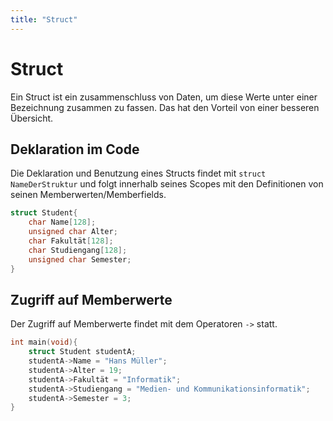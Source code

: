 ```yaml
---
title: "Struct"
---
```

# Struct
Ein Struct ist ein zusammenschluss von Daten, um diese Werte unter einer Bezeichnung zusammen zu fassen. Das hat den Vorteil von einer besseren Übersicht.
## Deklaration im Code
Die Deklaration und Benutzung eines Structs findet mit ``struct NameDerStruktur`` und folgt innerhalb seines Scopes mit den Definitionen von seinen Memberwerten/Memberfields.
```c
struct Student{
	char Name[128];
	unsigned char Alter;
	char Fakultät[128];
	char Studiengang[128];
	unsigned char Semester;
}
```
## Zugriff auf Memberwerte
Der Zugriff auf Memberwerte findet mit dem Operatoren ``->`` statt.
```c
int main(void){
	struct Student studentA;
	studentA->Name = "Hans Müller";
	studentA->Alter = 19;
	studentA->Fakultät = "Informatik";
	studentA->Studiengang = "Medien- und Kommunikationsinformatik";
	studentA->Semester = 3;
}
```